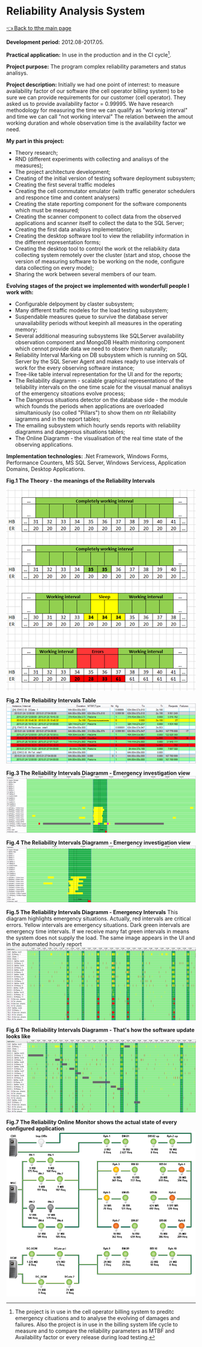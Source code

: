 # Reliability Analysis System

[:point_left: Back to tthe main page](../../README.md)

**Development period:** 2012.08-2017.05.

**Practical application:** In use in the production and in the CI cycle[^1].

**Project purpose:** The program complex reliability parameters and status analisys.


**Project description:** 
Initially we had one point of interrest: to measure availability factor of our software (the cell operator billing system) to be sure we can provide requirements for our customer (cell operator). They asked us to provide availability factor = 0.99995.
We have research methodology for measuring the time we can qualify as "worknig interval" and time we can call "not working interval"
The relation between the amout working duration and whole observation time is the availability factor we  need. 

**My part in this project:** 
- Theory research;
- RND (different experiments with collecting and analisys of the measures);
- The project architecture development;
- Creating of the initial version of testing software deployment subsystem;
- Creating the first several traffic modeles
- Creating the cell commutator emulator (with traffic generator schedulers and responce time and content analysers)
- Creating the state reporting component for the software components which must be measured;
- Creating the scanner component to collect data from the observed applications and scanner itself to collect the data to the SQL Server;
- Creating the first data analisys implementation;
- Creating the desktop software tool to view the reliability information in the different representation forms;
- Creating the desktop tool to control the work ot the reliabikity data collecting system remotely over the cluster (start and stop, choose the version of measuring software to be working on the node, configure data collecting on every mode);
- Sharing the work between several members of our team.

**Evolving stages of the project we implemented with wonderfull people I work with:** 
- Configurable delpoyment by claster subsystem;
- Many different traffic modeles for the load testing subsystem;
- Suspendable measures queue to survive the database server unavailability periods without keepinh all measures in the operating memory; 
- Several additional measuring subsystems like SQLServer availability observation component and MongoDB Health minitoring component which cennot provide data we need to observ them naturally;
- Reliability Interval Marking on DB subsystem which is running on SQL Server by the SQL Server Agent and makes ready to use intervals of work for the every observing software instance;
- Tree-like table interval representation for the UI and for the reports;
- The Reliability diagramm - scalable graphical representationo of the teliability intervals on the one time scale for the visusal manual analisys of the emergency sitoations evolve process;
- The Dangerous situations detector on the database side - the module which founds the periods when applications are overloaded simultaniously (so colled "Pillars") to show them on ntr Reliability iagramms and in the report tables;
- The emailing subsystem which hourly sends reports with reliability diagramms and dangerous situations tables;
- The Online Diagramm - the visualisation of the real time state of the observing applications.

**Implementation technologies:** .Net Framework, Windows Forms, Performance Counters, MS SQL Server, Windows Servicess, Application Domains, Desktop Applications.


**Fig.1 The Theory - the meanings of the Reliability Intervals**

![The Duplicator list](Images/Fig_01_Theory.png)


**Fig.2 The Reliability Intervals Table**
![Order Events lists](Images/Fig_02_RITable.png)


**Fig.3 The Reliability Intervals Diagramm - Emergency investigation view**
![Order Events lists](Images/Fig_03_RIDiag.png)


**Fig.4 The Reliability Intervals Diagramm - Emergency investigation view**
![Order Events lists](Images/Fig_04_RIDiag.png)


**Fig.5 The Reliability Intervals Diagramm - Emergency Intervals**
This diagram highlights emergency situations. Actually, red intervals are critical errors. Yellow intervals are emergency situations. Dark green intervals are emergency time intervals. If we receive many fat green intervals in means the system does not supply the load. The same image appears in the UI and in the automated hourly report
![Order Events lists](Images/Fig_05_RIDiag_Pillars.png)


**Fig.6 The Reliability Intervals Diagramm - That's how the software update looks like**
![Order Events lists](Images/Fig_06_RIDiag_Update.png)


**Fig.7 The Reliability Online Monitor shows the actual state of every configured application**
![Order Events lists](Images/Fig_07_RIOM.png)





[^1]: The project is in use in the cell operator billing system to preditc emergency cituations and to analyse the evolving of damages and failures. Also the project is in use in the billing system life cycle to measure and to compare the reliability parameters as MTBF and Availability factor or every release during load testing.
